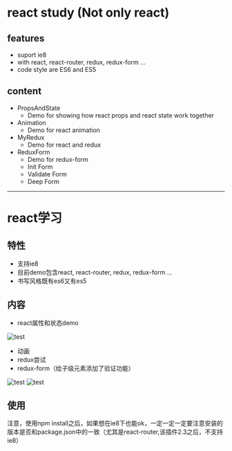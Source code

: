# react study (Not only react)



## features

- suport ie8
- with react, react-router, redux, redux-form ...
- code style are ES6 and ES5



## content

- PropsAndState
  * Demo for showing how react props and react state work together
- Animation
  * Demo for react animation
- MyRedux
  * Demo for react and redux
- ReduxForm
  * Demo for redux-form
  * Init Form
  * Validate Form
  * Deep Form
  
----------------
# react学习

## 特性
- 支持ie8
- 目前demo包含react, react-router, redux, redux-form ...
- 书写风格既有es6又有es5

## 内容
- react属性和状态demo

![test](http://s4.postimg.org/z5iekzbfh/QQ_20161028105309.jpg)


- 动画
- redux尝试
- redux-form（给子级元素添加了验证功能）

![test](http://s13.postimg.org/7b380ha9z/QQ_20161028111827.jpg)
![test](http://s14.postimg.org/esucfchkh/QQ_20161028112024.jpg)

## 使用
注意，使用npm install之后，如果想在ie8下也能ok，一定一定一定要注意安装的版本是否和package.json中的一致（尤其是react-router,该插件2.3之后，不支持ie8）
